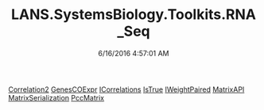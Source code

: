 ﻿---
title: LANS.SystemsBiology.Toolkits.RNA_Seq
date: 6/16/2016 4:57:01 AM
---

[Correlation2](T-LANS.SystemsBiology.Toolkits.RNA_Seq.Correlation2.html)
[GenesCOExpr](T-LANS.SystemsBiology.Toolkits.RNA_Seq.GenesCOExpr.html)
[ICorrelations](T-LANS.SystemsBiology.Toolkits.RNA_Seq.ICorrelations.html)
[IsTrue](T-LANS.SystemsBiology.Toolkits.RNA_Seq.IsTrue.html)
[IWeightPaired](T-LANS.SystemsBiology.Toolkits.RNA_Seq.IWeightPaired.html)
[MatrixAPI](T-LANS.SystemsBiology.Toolkits.RNA_Seq.MatrixAPI.html)
[MatrixSerialization](T-LANS.SystemsBiology.Toolkits.RNA_Seq.MatrixSerialization.html)
[PccMatrix](T-LANS.SystemsBiology.Toolkits.RNA_Seq.PccMatrix.html)
